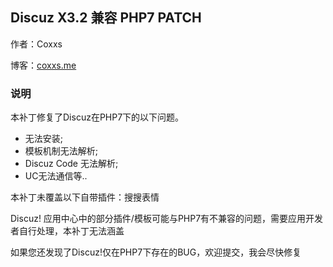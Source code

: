 ## Discuz X3.2 兼容 PHP7 PATCH

作者：Coxxs

博客：[coxxs.me](http://coxxs.me)

### 说明

本补丁修复了Discuz在PHP7下的以下问题。
 * 无法安装;
 * 模板机制无法解析;
 * Discuz Code 无法解析;
 * UC无法通信等..

本补丁未覆盖以下自带插件：搜搜表情

Discuz! 应用中心中的部分插件/模板可能与PHP7有不兼容的问题，需要应用开发者自行处理，本补丁无法涵盖

如果您还发现了Discuz!仅在PHP7下存在的BUG，欢迎提交，我会尽快修复